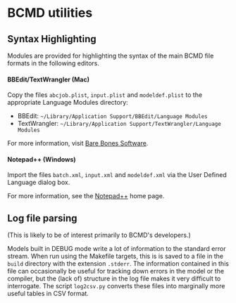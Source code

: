 # BCMD utilities


## Syntax Highlighting

Modules are provided for highlighting the syntax of the main BCMD file formats in the following editors.

#### BBEdit/TextWrangler (Mac)

Copy the files `abcjob.plist`, `input.plist` and `modeldef.plist` to the appropriate Language Modules directory:

* BBEdit: `~/Library/Application Support/BBEdit/Language Modules`
* TextWrangler: `~/Library/Application Support/TextWrangler/Language Modules`

For more information, visit [Bare Bones Software](http://www.barebones.com/products/).


#### Notepad++ (Windows)

Import the files `batch.xml`, `input.xml` and `modeldef.xml` via the User Defined Language dialog box.

For more information, see the [Notepad++](https://notepad-plus-plus.org) home page.


## Log file parsing

(This is likely to be of interest primarily to BCMD's developers.)

Models built in DEBUG mode write a lot of information to the standard error stream. When run using the Makefile targets, this is is saved to a file in the `build` directory with the extension `.stderr`. The information contained in this file can occasionally be useful for tracking down errors in the model or the compiler, but the (lack of) structure in the log file makes it very difficult to interrogate. The script `log2csv.py` converts these files into marginally more useful tables in CSV format.